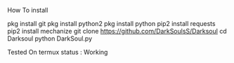 How To install

pkg install git
pkg install python2
pkg install python
pip2 install requests
pip2 install mechanize
git clone https://github.com/DarkSoulsS/Darksoul
cd Darksoul
python DarkSoul.py


Tested On termux
status  : Working
